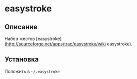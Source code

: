easystroke
==========
Описание
--------
Набор жестов [easystroke](http://sourceforge.net/apps/trac/easystroke/wiki easystroke).

Установка
---------
Положить в `~/.easystroke`